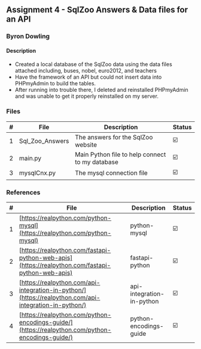 ## Assignment 4 - SqlZoo Answers & Data files for an API

### Byron Dowling

#### Description

- Created a local database of the SqlZoo data using the data files attached including, buses, nobel, euro2012, and teachers
- Have the framework of an API but could not insert data into PHPmyAdmin to build the tables. 
- After running into trouble there, I deleted and reinstalled PHPmyAdmin and was unable to get it properly reinstalled on my server.

### Files

|   #   | File                               | Description                                     | Status                  |
| :---: | ---------------------------------- | ----------------------------------------------- | ----------------------- |
|   1   | Sql_Zoo_Answers | The answers for the SqlZoo website              | :ballot_box_with_check: |
|   2   | main.py                | Main Python file to help connect to my database | :ballot_box_with_check: |
|   3   | mysqlCnx.py        | The mysql connection file                       | :ballot_box_with_check: |

### References

|   #   | File                                                                                                   | Description               | Status                  |
| :---: | ------------------------------------------------------------------------------------------------------ | ------------------------- | ----------------------- |
|   1   | [https://realpython.com/python-mysql](https://realpython.com/python-mysql)                             | python-mysql              | :ballot_box_with_check: |
|   2   | [https://realpython.com/fastapi-python-web-apis](https://realpython.com/fastapi-python-web-apis)       | fastapi-python            | :ballot_box_with_check: |
|   3   | [https://realpython.com/api-integration-in-python/](https://realpython.com/api-integration-in-python/) | api-integration-in-python | :ballot_box_with_check: |
|   4   | [https://realpython.com/python-encodings-guide/](https://realpython.com/python-encodings-guide/)       | python-encodings-guide    | :ballot_box_with_check: |

